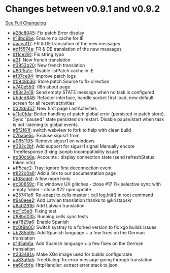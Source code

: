 # Changes between v0.9.1 and v0.9.2

[See Full Changelog](https://github.com/pydio/cells-sync/compare/v0.9.1...v0.9.2)

- [#28c8045](https://github.com/pydio/cells-sync/commit/28c80455053ca7d40d1770a044d4d584c3fbd766): Fix patch.Error display
- [#18bd6be](https://github.com/pydio/cells-sync/commit/18bd6beef0ef0564a98510aedf90f159a2ad6751): Ensure no cache for IE
- [#aaea117](https://github.com/pydio/cells-sync/commit/aaea117ff5d39578116aa1e9542d60f8bfa99603): FR & DE translation of the new messages
- [#d15574a](https://github.com/pydio/cells-sync/commit/d15574aebcc1b16f345057f47750edf43be66c8a): FR & DE translation of the new messages
- [#f1ce291](https://github.com/pydio/cells-sync/commit/f1ce291323f54bcdfbabd5d7872695977552c430): Fix string typo
- [#31](https://github.com/pydio/cells-sync/pull/31): New french translation
- [#3953b20](https://github.com/pydio/cells-sync/commit/3953b203f110bd0e61c30921e2a86aa7d809b5be): New french translation
- [#80f5a1c](https://github.com/pydio/cells-sync/commit/80f5a1c46ce387164427f2360f32b8a08ecc6257): Disable listPatch cache in IE
- [#f37ce84](https://github.com/pydio/cells-sync/commit/f37ce84049f6034bbdc86c83f091634ffd701dba): Improve patch logs
- [#0948b36](https://github.com/pydio/cells-sync/commit/0948b3692019c70451fa214bf40087c292d36c52): Store patch.Source to fix direction
- [#740e550](https://github.com/pydio/cells-sync/commit/740e550d089e4c2deb4ab5188ba785f4947cc69b): i18n about page
- [#83c2e19](https://github.com/pydio/cells-sync/commit/83c2e19450c64ded867ee353714397a400531f32): Send empty STATE message when no task is configured
- [#bded846](https://github.com/pydio/cells-sync/commit/bded84672ecb9f456cace44b101380da25c76f9a): Refactor interface, handle socket first load, new default screen for all recent activities
- [#3286357](https://github.com/pydio/cells-sync/commit/3286357d38bf106a43671d80946ea7cffc3e6450): New first page LastActivities
- [#11e0fda](https://github.com/pydio/cells-sync/commit/11e0fda4bca289c725fdd60ae35f093c6e5b23eb): Better handling of patch global error (persisted in patch store). Sync "paused" state persisted on restart. Disable pause/start when task is not listening to global events.
- [#5f2f61f](https://github.com/pydio/cells-sync/commit/5f2f61f6bee4ee23c4f10aa8c5b1ee37a8dde17e): switch webview to fork to help with clean build
- [#7babe5c](https://github.com/pydio/cells-sync/commit/7babe5c2c81493cd50871975c8518e38f7a828c0): Excluse sigusr1 from
- [#0651105](https://github.com/pydio/cells-sync/commit/0651105ad4c70e057fd063045578948ed03d9c45): Remove sigusr1 on windows
- [#382c2bf](https://github.com/pydio/cells-sync/commit/382c2bfc7e3b4db011b52dbb17146c03723b8b70): Add support for sigusr1 signal Manually encore TreeResponse (fixing jsonpb incompatibility issue)
- [#d80cb6e](https://github.com/pydio/cells-sync/commit/d80cb6ef19df77fd08cbfe7d5460d961ef619453): Accounts : display connection state (send refreshStatus token info)
- [#ff5cac2](https://github.com/pydio/cells-sync/commit/ff5cac238147fbc903186ed009b9963e79c126c4): Tray: ignore first deconnection event
- [#822d0a8](https://github.com/pydio/cells-sync/commit/822d0a87bdccc814064520e1e4330740665762ec): Add a link to our documentation page
- [#f08ddef](https://github.com/pydio/cells-sync/commit/f08ddef4a22a98a51cd3f76e4dd1a2cf53ccaf6e): A few more hints
- [#c30859c](https://github.com/pydio/cells-sync/commit/c30859c79de43efea176877c3be1fd347e44f206): Fix windows UX glitches - close #17 Fix selective sync with empty folder - close #22 npm update
- [#25741e6](https://github.com/pydio/cells-sync/commit/25741e6aae49a2392886ef08bc0e43fc0e4986a5): Re-adapt to cells master : call log.Init() in root command
- [#9a0eee2](https://github.com/pydio/cells-sync/commit/9a0eee2b19a08dcbe3521040448c4f0a456260ac): Add Latvian translation thanks to @kristapskr
- [#8a02916](https://github.com/pydio/cells-sync/commit/8a02916cea841613d5edab6792ee12b9bb5ed922): Add Latvian translation
- [#cf1c5e0](https://github.com/pydio/cells-sync/commit/cf1c5e0519f1d509fbc755264a2b8747ff9276ec): Fixing test
- [#88bd035](https://github.com/pydio/cells-sync/commit/88bd035969fb272719d4dc75f3bba0b597f191f2): Running cells sync tests
- [#a7829a6](https://github.com/pydio/cells-sync/commit/a7829a6d888da7ffab9a94083807b8cdff1e544e): Enable Spanish
- [#c0f9b00](https://github.com/pydio/cells-sync/commit/c0f9b0041cfc1eaabe2f7b12ebacd1286f68bd1b): Switch systray to a forked version to fix xgo builds issues
- [#b285b95](https://github.com/pydio/cells-sync/commit/b285b95ceb5ada17d4f99021eca429a388fd3f82): Add Spanish language + a few fixes on the German translation
- [#1d5ab6a](https://github.com/pydio/cells-sync/commit/1d5ab6a5f58512b661b766411abc69b256f07f0c): Add Spanish language + a few fixes on the German translation
- [#233481a](https://github.com/pydio/cells-sync/commit/233481aad88c35f28316100e214c5d8077b2ab2d): Make XGo image used for builds configurable
- [#a83a9a5](https://github.com/pydio/cells-sync/commit/a83a9a59c63b04414a8968d708f7ac2e34c8eba5): TreeDialog: fix error message going through translation
- [#a68cbfa](https://github.com/pydio/cells-sync/commit/a68cbfa66260d5b754825c3270f2ae89e0713122): HttpHandler: extract error stack to json

